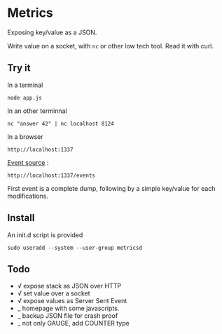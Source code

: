 Metrics
=======

Exposing key/value as a JSON.

Write value on a socket, with `nc` or other low tech tool. Read it with curl.

Try it
------

In a terminal

    node app.js

In an other terminnal

    nc "answer 42" | nc localhost 8124

In a browser

    http://localhost:1337

[Event source](http://dev.w3.org/html5/eventsource/) :

    http://localhost:1337/events

First event is a complete dump, following by a simple key/value for each modifications.

Install
-------

An init.d script is provided

    sudo useradd --system --user-group metricsd

Todo
----

 * √ expose stack as JSON over HTTP
 * √ set value over a socket
 * √ expose values as Server Sent Event
 * _ homepage with some javascripts.
 * _ backup JSON file for crash proof
 * _ not only GAUGE, add COUNTER type
